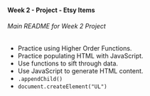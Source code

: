 #### Week 2 - Project - Etsy Items

###### Main README for Week 2 Project
* Practice using Higher Order Functions.
* Practice populating HTML with JavaScript.
* Use functions to sift through data.
* Use JavaScript to generate HTML content.
* `.appendChild()`
* `document.createElement("UL")`